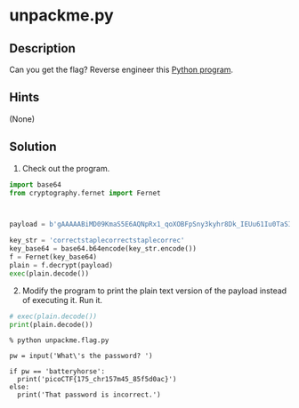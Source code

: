 # unpackme.py
## Description
Can you get the flag? Reverse engineer this [Python program](unpackme.flag.py).
## Hints
(None)
## Solution
1. Check out the program.
```python
import base64
from cryptography.fernet import Fernet



payload = b'gAAAAABiMD09KmaS5E6AQNpRx1_qoXOBFpSny3kyhr8Dk_IEUu61Iu0TaSIf8RCyf1LJhKUFVKmOt2hfZzynRbZ_fSYYN_OLHTTIRZOJ6tedEaK6UlMSkYJhRjAU4PfeETD-8gDOA6DQ8eZrr47HJC-kbyi3Q5o3Ba28mutKCAkwrqt3gYOY9wp3dWYSWzP4Tc3NOYWfu-SJbW997AM8GA-APpGfFrf9f7h0VYcdKOKu4Vq9zjJwmTG2VXWFET-pkF5IxV3ZKhz36L5IvZy1dVZXqaMR96lovw=='

key_str = 'correctstaplecorrectstaplecorrec'
key_base64 = base64.b64encode(key_str.encode())
f = Fernet(key_base64)
plain = f.decrypt(payload)
exec(plain.decode())

```
2. Modify the program to print the plain text version of the payload instead of executing it. Run it.
```python
# exec(plain.decode())
print(plain.decode())
```
```console
% python unpackme.flag.py

pw = input('What\'s the password? ')

if pw == 'batteryhorse':
  print('picoCTF{175_chr157m45_85f5d0ac}')
else:
  print('That password is incorrect.')
```
